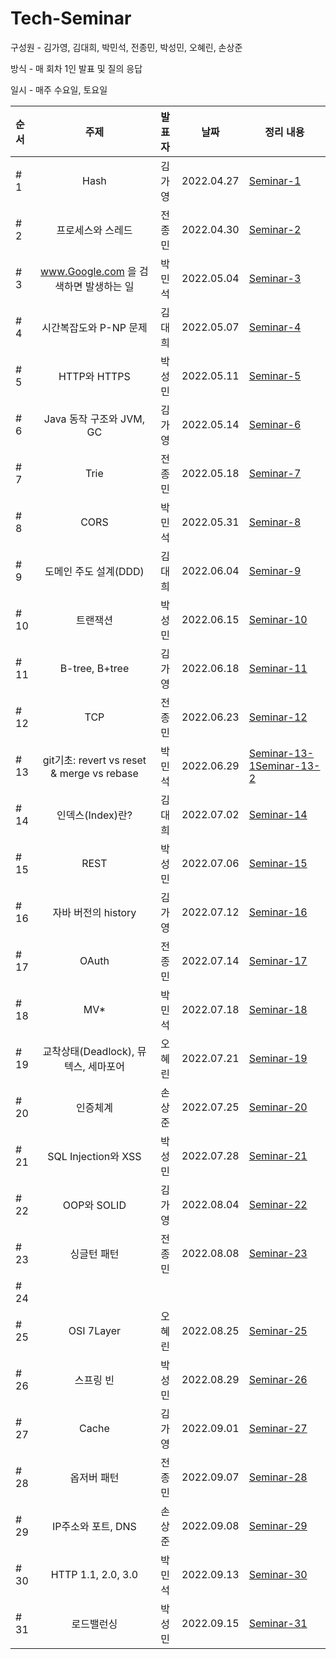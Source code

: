 # **Tech-Seminar**

구성원 - 김가영, 김대희, 박민석, 전종민, 박성민, 오혜린, 손상준

방식 - 매 회차 1인 발표 및 질의 응답

일시 - 매주 수요일, 토요일

| 순서 |                    주제                    | 발표자 |    날짜    | 정리 내용                                                                                              |
| :--- | :----------------------------------------: | :----: | :--------: | ------------------------------------------------------------------------------------------------------ |
| # 1  |                    Hash                    | 김가영 | 2022.04.27 | [Seminar-1](https://github.com/cs-breaker/Tech-Seminar/blob/main/Contents/20220427-Seminar-1.md)       |
| # 2  |             프로세스와 스레드              | 전종민 | 2022.04.30 | [Seminar-2](https://github.com/cs-breaker/Tech-Seminar/blob/main/Contents/20220430-Seminar-2.md)       |
| # 3  |   www.Google.com 을 검색하면 발생하는 일   | 박민석 | 2022.05.04 | [Seminar-3](https://github.com/cs-breaker/Tech-Seminar/blob/main/Contents/20220504-Seminar-3.md)       |
| # 4  |           시간복잡도와 P-NP 문제           | 김대희 | 2022.05.07 | [Seminar-4](https://github.com/cs-breaker/Tech-Seminar/blob/main/Contents/20220507-Seminar-4.md)       |
| # 5  |                HTTP와 HTTPS                | 박성민 | 2022.05.11 | [Seminar-5](https://github.com/cs-breaker/Tech-Seminar/blob/main/Contents/20220511-Seminar-5.md)       |
| # 6  |          Java 동작 구조와 JVM, GC          | 김가영 | 2022.05.14 | [Seminar-6](https://github.com/cs-breaker/Tech-Seminar/blob/main/Contents/20220514-Seminar-6.pdf)      |
| # 7  |                    Trie                    | 전종민 | 2022.05.18 | [Seminar-7](https://github.com/cs-breaker/Tech-Seminar/blob/main/Contents/20220518-Seminar-7.md)       |
| # 8  |                    CORS                    | 박민석 | 2022.05.31 | [Seminar-8](https://github.com/cs-breaker/Tech-Seminar/blob/main/Contents/20220531-Seminar-8.md)       |
| # 9  |           도메인 주도 설계(DDD)            | 김대희 | 2022.06.04 | [Seminar-9](./Contents/20220604-Seminar-9.md)                                                          |
| # 10 |                  트랜잭션                  | 박성민 | 2022.06.15 | [Seminar-10](./Contents/20220615-Seminar-10.md)                                                        |
| # 11 |               B-tree, B+tree               | 김가영 | 2022.06.18 | [Seminar-11](./Contents/20220618-Seminar-11.md)                                                        |
| # 12 |                    TCP                     | 전종민 | 2022.06.23 | [Seminar-12](./Contents/20220623-Seminar-12.md)                                                        |
| # 13 | git기초: revert vs reset & merge vs rebase | 박민석 | 2022.06.29 | [Seminar-13-1](./Contents/20220629-Seminar-13-1.md)[Seminar-13-2](./Contents/20220629-Seminar-13-2.md) |
| # 14 |              인덱스(Index)란?              | 김대희 | 2022.07.02 | [Seminar-14](./Contents/20220702-Seminar-14.md)                                                        |
| # 15 |                    REST                    | 박성민 | 2022.07.06 | [Seminar-15](./Contents/20220706-Seminar-15.md)                                                        |
| # 16 |            자바 버전의 history             | 김가영 | 2022.07.12 | [Seminar-16](./Contents/20220712-Seminar-16.md)                                                        |
| # 17 |                   OAuth                    | 전종민 | 2022.07.14 | [Seminar-17](./Contents/20220714-Seminar-17.md)                                                        |
| # 18 |                    MV\*                    | 박민석 | 2022.07.18 | [Seminar-18](./Contents/20220718-Seminar-18.md)                                                        |
| # 19 |    교착상태(Deadlock), 뮤텍스, 세마포어    | 오혜린 | 2022.07.21 | [Seminar-19](./Contents/20220721-Seminar-19.md)                                                        |
| # 20 |                  인증체계                  | 손상준 | 2022.07.25 | [Seminar-20](./Contents/20220725-Seminar-20.md)                                                        |
| # 21 |            SQL Injection와 XSS             | 박성민 | 2022.07.28 | [Seminar-21](./Contents/20220728-Seminar-21.md)                                                        |
| # 22 |                OOP와 SOLID                 | 김가영 | 2022.08.04 | [Seminar-22](./Contents/20220804-Seminar-22.pdf)                                                       |
| # 23 |                싱글턴 패턴                 | 전종민 | 2022.08.08 | [Seminar-23](./Contents/20220808-Seminar-23.md)                                                        |
| # 24 |                                            |        |            |                                                                                                        |
| # 25 |                 OSI 7Layer                 | 오혜린 | 2022.08.25 | [Seminar-25](./Contents/20220825-Seminar-25.md)                                                        |
| # 26 |                 스프링 빈                  | 박성민 | 2022.08.29 | [Seminar-26](./Contents/20220829-Seminar-26.md)                                                        |
| # 27 |                   Cache                    | 김가영 | 2022.09.01 | [Seminar-27](./Contents/20220901-Seminar-27.md)                                                        |
| # 28 |                옵저버 패턴                 | 전종민 | 2022.09.07 | [Seminar-28](./Contents/20220907-Seminar-28.md)                                                        |
| # 29 |                IP주소와 포트, DNS                 | 손상준 | 2022.09.08 | [Seminar-29](./Contents/20220908-Seminar-29.md)                                                        |
| # 30 |             HTTP 1.1, 2.0, 3.0             | 박민석 | 2022.09.13 | [Seminar-30](./Contents/20220913-Seminar-30.md)                                                        |
| # 31 |                 로드밸런싱                 | 박성민 | 2022.09.15 | [Seminar-31](./Contents/20220915-Seminar-31.md)                                                        |
